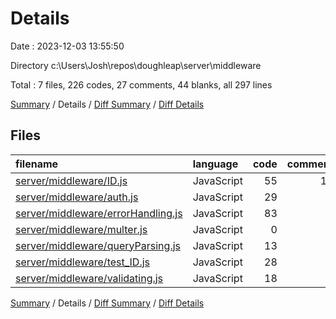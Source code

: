 # Details

Date : 2023-12-03 13:55:50

Directory c:\\Users\\Josh\\repos\\doughleap\\server\\middleware

Total : 7 files,  226 codes, 27 comments, 44 blanks, all 297 lines

[Summary](results.md) / Details / [Diff Summary](diff.md) / [Diff Details](diff-details.md)

## Files
| filename | language | code | comment | blank | total |
| :--- | :--- | ---: | ---: | ---: | ---: |
| [server/middleware/ID.js](/server/middleware/ID.js) | JavaScript | 55 | 12 | 11 | 78 |
| [server/middleware/auth.js](/server/middleware/auth.js) | JavaScript | 29 | 2 | 5 | 36 |
| [server/middleware/errorHandling.js](/server/middleware/errorHandling.js) | JavaScript | 83 | 9 | 13 | 105 |
| [server/middleware/multer.js](/server/middleware/multer.js) | JavaScript | 0 | 0 | 1 | 1 |
| [server/middleware/queryParsing.js](/server/middleware/queryParsing.js) | JavaScript | 13 | 2 | 4 | 19 |
| [server/middleware/test_ID.js](/server/middleware/test_ID.js) | JavaScript | 28 | 2 | 7 | 37 |
| [server/middleware/validating.js](/server/middleware/validating.js) | JavaScript | 18 | 0 | 3 | 21 |

[Summary](results.md) / Details / [Diff Summary](diff.md) / [Diff Details](diff-details.md)